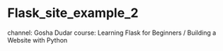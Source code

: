 # Flask_site_example_2
channel: Gosha Dudar course: Learning Flask for Beginners / Building a Website with Python